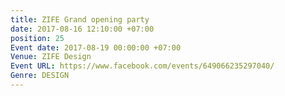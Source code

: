 ```yaml
---
title: ZIFE Grand opening party
date: 2017-08-16 12:10:00 +07:00
position: 25
Event date: 2017-08-19 00:00:00 +07:00
Venue: ZIFE Design
Event URL: https://www.facebook.com/events/649066235297040/
Genre: DESIGN
---
```


